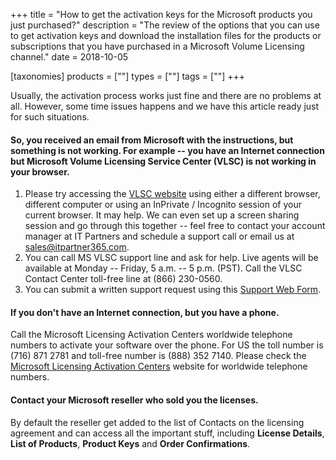 +++
title = "How to get the activation keys for the Microsoft products you just purchased?"
description = "The review of the options that you can use to get activation keys and download the installation files for the products or subscriptions that you have purchased in a Microsoft Volume Licensing channel."
date = 2018-10-05

[taxonomies]
products = [""]
types = [""]
tags = [""]
+++

Usually, the activation process works just fine and there are no
problems at all. However, some time issues happens and we have this
article ready just for such situations.

#### So, you received an email from Microsoft with the instructions, but something is not working. For example -- you have an Internet connection but Microsoft Volume Licensing Service Center (VLSC) is not working in your browser.

1.  Please try accessing the [VLSC
    website](https://www.microsoft.com/Licensing/servicecenter/default.aspx)
    using either a different browser, different computer or using an
    InPrivate / Incognito session of your current browser. It may help.
    We can even set up a screen sharing session and go through this
    together -- feel free to contact your account manager at IT Partners
    and schedule a support call or email us at <sales@itpartner365.com>.
2.  You can call MS VLSC support line and ask for help. Live
    agents will be available at Monday -- Friday, 5 a.m. -- 5 p.m.
    (PST). Call the VLSC Contact Center toll-free line
    at (866) 230-0560.
3.  You can submit a written support request using this [Support Web
    Form](https://support.microsoft.com/en-us/supportrequestform/2afa6f15-b710-db46-909a-8346017c802f?sl=en&sc=US).

#### If you don't have an Internet connection, but you have a phone.

Call the Microsoft Licensing Activation Centers worldwide telephone
numbers to activate your software over the phone. For US the toll number
is (716) 871 2781 and toll-free number is (888) 352 7140. Please check
the [Microsoft Licensing Activation
Centers](https://www.microsoft.com/en-us/licensing/existing-customer/activation-centers)
website for worldwide telephone numbers.

#### Contact your Microsoft reseller who sold you the licenses.

By default the reseller get added to the list of Contacts on the
licensing agreement and can access all the important stuff, including
**License Details**, **List of Products**, **Product Keys** and **Order
Confirmations**.